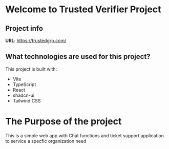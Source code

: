 # Welcome to Trusted Verifier Project

## Project info

**URL**: https://trustedgrp.com/

## What technologies are used for this project?

This project is built with:

- Vite
- TypeScript
- React
- shadcn-ui
- Tailwind CSS


# The Purpose of the project

This is a simple web app with Chat functions and ticket support application to service a specfic organization need
